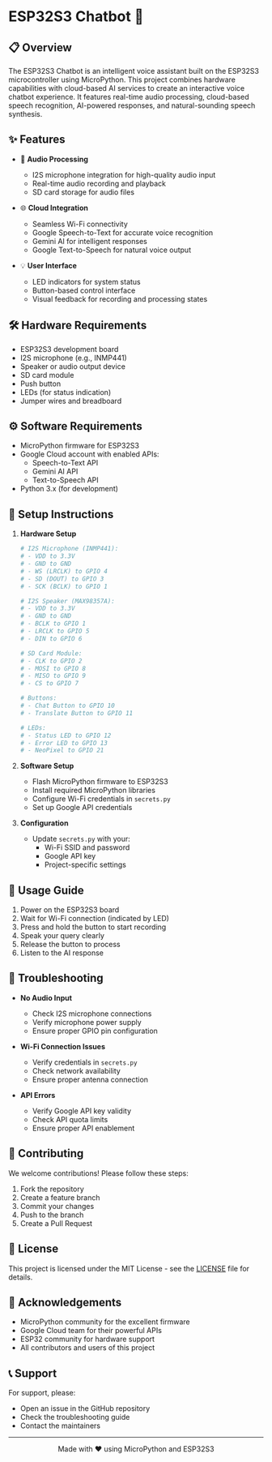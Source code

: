 # ESP32S3 Chatbot 🤖

## 📋 Overview

The ESP32S3 Chatbot is an intelligent voice assistant built on the ESP32S3 microcontroller using MicroPython. This project combines hardware capabilities with cloud-based AI services to create an interactive voice chatbot experience. It features real-time audio processing, cloud-based speech recognition, AI-powered responses, and natural-sounding speech synthesis.

## ✨ Features

- 🎤 **Audio Processing**
  - I2S microphone integration for high-quality audio input
  - Real-time audio recording and playback
  - SD card storage for audio files

- 🌐 **Cloud Integration**
  - Seamless Wi-Fi connectivity
  - Google Speech-to-Text for accurate voice recognition
  - Gemini AI for intelligent responses
  - Google Text-to-Speech for natural voice output

- 💡 **User Interface**
  - LED indicators for system status
  - Button-based control interface
  - Visual feedback for recording and processing states

## 🛠️ Hardware Requirements

- ESP32S3 development board
- I2S microphone (e.g., INMP441)
- Speaker or audio output device
- SD card module
- Push button
- LEDs (for status indication)
- Jumper wires and breadboard

## ⚙️ Software Requirements

- MicroPython firmware for ESP32S3
- Google Cloud account with enabled APIs:
  - Speech-to-Text API
  - Gemini AI API
  - Text-to-Speech API
- Python 3.x (for development)

## 🚀 Setup Instructions

1. **Hardware Setup**
   ```bash
   # I2S Microphone (INMP441):
   # - VDD to 3.3V
   # - GND to GND
   # - WS (LRCLK) to GPIO 4
   # - SD (DOUT) to GPIO 3
   # - SCK (BCLK) to GPIO 1

   # I2S Speaker (MAX98357A):
   # - VDD to 3.3V
   # - GND to GND
   # - BCLK to GPIO 1
   # - LRCLK to GPIO 5
   # - DIN to GPIO 6

   # SD Card Module:
   # - CLK to GPIO 2
   # - MOSI to GPIO 8
   # - MISO to GPIO 9
   # - CS to GPIO 7

   # Buttons:
   # - Chat Button to GPIO 10
   # - Translate Button to GPIO 11

   # LEDs:
   # - Status LED to GPIO 12
   # - Error LED to GPIO 13
   # - NeoPixel to GPIO 21
   ```

2. **Software Setup**
   - Flash MicroPython firmware to ESP32S3
   - Install required MicroPython libraries
   - Configure Wi-Fi credentials in `secrets.py`
   - Set up Google API credentials

3. **Configuration**
   - Update `secrets.py` with your:
     - Wi-Fi SSID and password
     - Google API key
     - Project-specific settings

## 📝 Usage Guide

1. Power on the ESP32S3 board
2. Wait for Wi-Fi connection (indicated by LED)
3. Press and hold the button to start recording
4. Speak your query clearly
5. Release the button to process
6. Listen to the AI response

## 🔧 Troubleshooting

- **No Audio Input**
  - Check I2S microphone connections
  - Verify microphone power supply
  - Ensure proper GPIO pin configuration

- **Wi-Fi Connection Issues**
  - Verify credentials in `secrets.py`
  - Check network availability
  - Ensure proper antenna connection

- **API Errors**
  - Verify Google API key validity
  - Check API quota limits
  - Ensure proper API enablement

## 🤝 Contributing

We welcome contributions! Please follow these steps:

1. Fork the repository
2. Create a feature branch
3. Commit your changes
4. Push to the branch
5. Create a Pull Request

## 📄 License

This project is licensed under the MIT License - see the [LICENSE](LICENSE) file for details.

## 🙏 Acknowledgements

- MicroPython community for the excellent firmware
- Google Cloud team for their powerful APIs
- ESP32 community for hardware support
- All contributors and users of this project

## 📞 Support

For support, please:
- Open an issue in the GitHub repository
- Check the troubleshooting guide
- Contact the maintainers

---

<div align="center">
  Made with ❤️ using MicroPython and ESP32S3
</div>